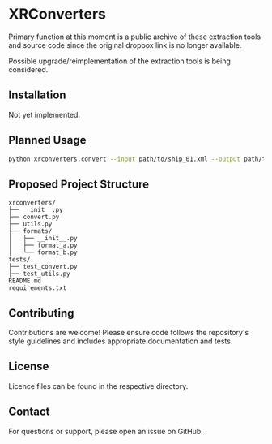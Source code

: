 # XRConverters

Primary function at this moment is a public archive of these extraction tools and source code since the original dropbox link is no longer available.

Possible upgrade/reimplementation of the extraction tools is being considered.

## Installation

Not yet implemented.

## Planned Usage

```sh
python xrconverters.convert --input path/to/ship_01.xml --output path/to/ship_01.dae
```

## Proposed Project Structure

```text
xrconverters/
├── __init__.py
├── convert.py
├── utils.py
├── formats/
│   ├── __init__.py
│   ├── format_a.py
│   └── format_b.py
tests/
├── test_convert.py
├── test_utils.py
README.md
requirements.txt
```

## Contributing

Contributions are welcome! Please ensure code follows the repository's style guidelines and includes appropriate documentation and tests.

## License

Licence files can be found in the respective directory.

## Contact

For questions or support, please open an issue on GitHub.

